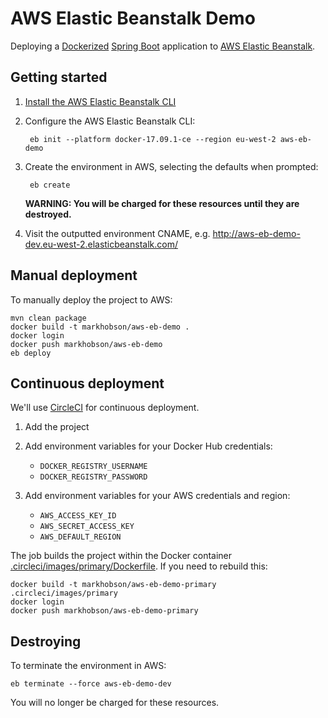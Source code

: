 # AWS Elastic Beanstalk Demo

Deploying a [Dockerized](https://www.docker.com/) [Spring Boot](https://projects.spring.io/spring-boot/) application to [AWS Elastic Beanstalk](https://aws.amazon.com/elasticbeanstalk/).

## Getting started

1. [Install the AWS Elastic Beanstalk CLI](https://docs.aws.amazon.com/elasticbeanstalk/latest/dg/eb-cli3-install.html)

1. Configure the AWS Elastic Beanstalk CLI:

		eb init --platform docker-17.09.1-ce --region eu-west-2 aws-eb-demo

1. Create the environment in AWS, selecting the defaults when prompted:

		eb create

	**WARNING: You will be charged for these resources until they are destroyed.**

1. Visit the outputted environment CNAME, e.g. http://aws-eb-demo-dev.eu-west-2.elasticbeanstalk.com/

## Manual deployment

To manually deploy the project to AWS:

	mvn clean package
	docker build -t markhobson/aws-eb-demo .
	docker login
	docker push markhobson/aws-eb-demo
	eb deploy

## Continuous deployment

We'll use [CircleCI](https://circleci.com) for continuous deployment.

1. Add the project

1. Add environment variables for your Docker Hub credentials:

	* `DOCKER_REGISTRY_USERNAME`
	* `DOCKER_REGISTRY_PASSWORD`
	
1. Add environment variables for your AWS credentials and region:

	* `AWS_ACCESS_KEY_ID`
	* `AWS_SECRET_ACCESS_KEY`
	* `AWS_DEFAULT_REGION`

The job builds the project within the Docker container [.circleci/images/primary/Dockerfile](.circleci/images/primary/Dockerfile). If you need to rebuild this:

	docker build -t markhobson/aws-eb-demo-primary .circleci/images/primary
	docker login
	docker push markhobson/aws-eb-demo-primary

## Destroying

To terminate the environment in AWS:

	eb terminate --force aws-eb-demo-dev

You will no longer be charged for these resources.
